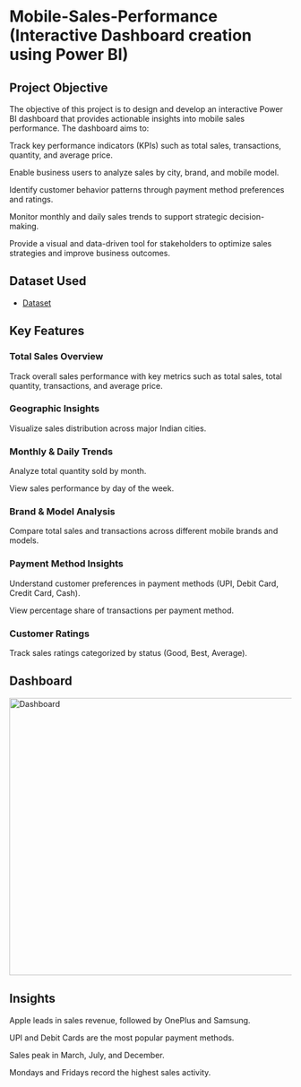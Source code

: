# Mobile-Sales-Performance (Interactive Dashboard creation using Power BI)

## Project Objective

The objective of this project is to design and develop an interactive Power BI dashboard that provides actionable insights into mobile sales performance. The dashboard aims to:

Track key performance indicators (KPIs) such as total sales, transactions, quantity, and average price.

Enable business users to analyze sales by city, brand, and mobile model.

Identify customer behavior patterns through payment method preferences and ratings.

Monitor monthly and daily sales trends to support strategic decision-making.

Provide a visual and data-driven tool for stakeholders to optimize sales strategies and improve business outcomes.

## Dataset Used
- <a href="https://github.com/Bittu8175/Mobile-Sales-Performance/blob/main/Data%20Set.xlsx">Dataset</a>


## Key Features

### Total Sales Overview

Track overall sales performance with key metrics such as total sales, total quantity, transactions, and average price.

### Geographic Insights

Visualize sales distribution across major Indian cities.

### Monthly & Daily Trends

Analyze total quantity sold by month.

View sales performance by day of the week.

### Brand & Model Analysis

Compare total sales and transactions across different mobile brands and models.

### Payment Method Insights

Understand customer preferences in payment methods (UPI, Debit Card, Credit Card, Cash).

View percentage share of transactions per payment method.

### Customer Ratings

Track sales ratings categorized by status (Good, Best, Average).

## Dashboard

<img width="892" height="495" alt="Dashboard" src="https://github.com/user-attachments/assets/4f49c605-10bc-42b7-b735-88488fa7e1e7" />


## Insights

Apple leads in sales revenue, followed by OnePlus and Samsung.

UPI and Debit Cards are the most popular payment methods.

Sales peak in March, July, and December.

Mondays and Fridays record the highest sales activity.

